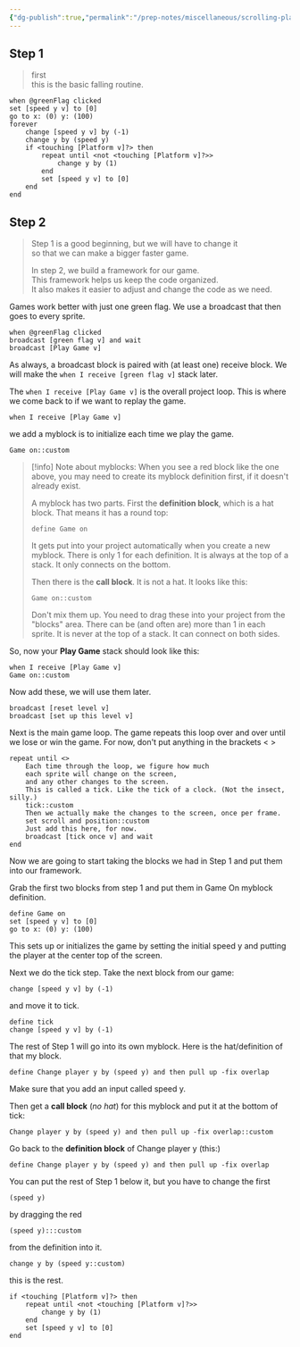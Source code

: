 ```yaml
---
{"dg-publish":true,"permalink":"/prep-notes/miscellaneous/scrolling-platformer/","dgHomeLink":true,"dgPassFrontmatter":false}
---
```



<div class="blocks">

## Step 1

> first   
> this is the basic falling routine.  
```
when @greenFlag clicked
set [speed y v] to [0]
go to x: (0) y: (100)
forever
    change [speed y v] by (-1)
    change y by (speed y)
    if <touching [Platform v]?> then
        repeat until <not <touching [Platform v]?>>
            change y by (1)
        end
        set [speed y v] to [0]
    end
end
```

## Step 2
>Step 1 is  a good beginning, but we will have to change it  
>so that we can make a bigger faster game.   
>  
>In step 2, we build a framework for our game.  
>This framework helps us keep the code organized.  
>It also makes it easier to adjust and change the code as we need.  

Games work better with just one green flag.
We use a broadcast that then goes to every sprite.
```
when @greenFlag clicked
broadcast [green flag v] and wait
broadcast [Play Game v]

``` 
As always, a broadcast block is paired with (at least one) receive block.
We will make the ```when I receive [green flag v]``` stack later.

The ```when I receive [Play Game v]``` is the overall project loop. 
This is where we come back to if we want to replay the game.
```
when I receive [Play Game v]
``` 
we add a myblock is to initialize each time we play the game.
```
Game on::custom
``` 
> [!info] Note about myblocks:
> When you see a red block like the one above, 
> you may need to create its myblock definition first, if it doesn't already exist.
> 
> A myblock has two parts.
> First the **definition block**, which is a hat block.
> That means it has a round top:
> ```
> define Game on
> ```
> It gets put into your project automatically when you create a new myblock. 
> There is only 1 for each definition. It is always at the top of a stack. 
> It only connects on the bottom.
> 
>  Then there is the **call block**.
>  It is not a hat. 
>  It looks like this:
> ```
> Game on::custom
> ```
>  Don't mix them up. 
>  You need to drag these into your project from the "blocks" area.
>  There can be (and often are) more than 1 in each sprite.
>  It is never at the top of a stack. It can connect on both sides.

So, now your **Play Game** stack should look like this:
```
when I receive [Play Game v]
Game on::custom
``` 
Now add these, we will use them later.
```
broadcast [reset level v]
broadcast [set up this level v]
``` 
Next is the main game loop.
The game repeats this loop over and over
until we lose or win the game.
For now, don't put anything in the brackets < >
```
repeat until <>
    Each time through the loop, we figure how much  
    each sprite will change on the screen,  
    and any other changes to the screen. 
    This is called a tick. Like the tick of a clock. (Not the insect, silly.)
    tick::custom
    Then we actually make the changes to the screen, once per frame.
    set scroll and position::custom
    Just add this here, for now.
    broadcast [tick once v] and wait
end
``` 

Now we are going to start taking the blocks we had in Step 1 and put them into our framework.  

Grab the first two blocks from step 1 and put them in Game On myblock definition. 
```
define Game on
set [speed y v] to [0]
go to x: (0) y: (100)
``` 
This sets up or initializes the game
by setting the initial speed y
and putting the player at the center top of the screen.  

Next we do the tick step. 
Take the next block from our game:
```
change [speed y v] by (-1)
``` 
and move it to tick.
```
define tick
change [speed y v] by (-1)
``` 
The rest of Step 1 will go into its own myblock.
Here is the hat/definition of that my block.
```
define Change player y by (speed y) and then pull up -fix overlap
``` 
Make sure that you add an input called speed y.


Then get a **call block** (*no hat*) for this myblock and put it at the bottom of tick:
```
Change player y by (speed y) and then pull up -fix overlap::custom
``` 

Go back to the **definition block** of Change player y (this:)
```
define Change player y by (speed y) and then pull up -fix overlap
``` 
You can put the rest of Step 1 below it, 
but you have to change the first 
```
(speed y)
``` 
by dragging the red 
```
(speed y):::custom
```  
from the definition into it.
```
change y by (speed y::custom)
``` 
this is the rest.
```
if <touching [Platform v]?> then
    repeat until <not <touching [Platform v]?>>
        change y by (1)
    end
    set [speed y v] to [0]
end

``` 

</div>

